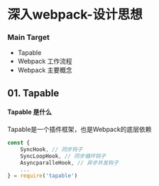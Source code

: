 # 深入webpack-设计思想

### Main Target

+ Tapable
+ Webpack 工作流程
+ Webpack 主要概念



## 01. Tapable

#### Tapable 是什么

Tapable是一个插件框架，也是Webpack的底层依赖

```js
const {
    SyncHook, // 同步钩子
    SyncLoopHook, // 同步循环钩子
    AsyncparalleHook, // 异步并发钩子
    ...
} = require('tapable')
```

